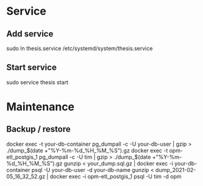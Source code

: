 # Service
## Add service
sudo ln thesis.service /etc/systemd/system/thesis.service 
 
## Start service
 sudo service thesis start
 
 
# Maintenance
## Backup / restore
docker exec -t your-db-container pg_dumpall -c -U your-db-user | gzip > ./dump_$(date +"%Y-%m-%d_%H_%M_%S").gz
docker exec -t opm-etl_postgis_1  pg_dumpall -c -U tim | gzip > ./dump_$(date +"%Y-%m-%d_%H_%M_%S").gz
gunzip < your_dump.sql.gz | docker exec -i your-db-container psql -U your-db-user -d your-db-name
gunzip < dump_2021-02-05_16_32_52.gz | docker exec -i opm-etl_postgis_1  psql -U tim -d opm